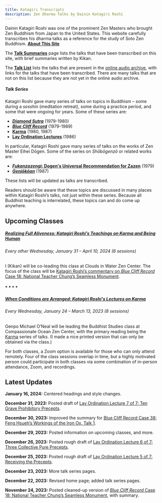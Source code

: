 ```yaml
---
title: Katagiri Transcripts
description: Zen Dharma Talks by Dainin Katagiri Roshi
---
```


Dainin Katagiri Roshi was one of the prominent Zen Masters who brought Zen Buddhism from Japan to the United States. This website carefully transcribes his dharma talks as a reference for the study of Soto Zen Buddhism. [**About This Site**](about)

The [**Talk Summaries**](summaries) page lists the talks that have been transcribed on this site, with brief summaries written by Kikan.

The [**Talk List**](list) lists the talks that are present in the [online audio archive](https://www.mnzencenter.org/audio-archive-project.html), with links for the talks that have been transcribed. There are many talks that are not on this list because they are not yet in the online audio archive.

##### Talk Series

Katagiri Roshi gave many series of talks on topics in Buddhism – some during a *sesshin* (meditation retreat), some during a practice period, and some that were ongoing for years. Some of these series are:

- [***Diamond Sutra***](diamond-sutra) (1979-1980)
- [***Blue Cliff Record***](blue-cliff-record) (1979-1989)
- [**Karma**](karma) (1980, 1987)
- [**Lay Ordination Lectures**](lay-ordination) (1986)

In particular, Katagiri Roshi gave many series of talks on the works of Zen Master Eihei Dōgen. Some of the series on *Shōbōgenzō* or related works are: 

- [***Fukanzazengi*: Dogen's Universal Recommendation for Zazen**](fukanzazengi) (1979)
- [***Genjōkōan***](genjokoan) (1987)

These lists will be updated as talks are transcribed.

Readers should be aware that these topics are discussed in many places within Katagiri Roshi’s talks, not just within these series. Because all Buddhist teaching is interrelated, these topics can and do come up anywhere.

## Upcoming Classes

##### [Realizing Full Aliveness: Katagiri Roshi’s Teachings on Karma and Being Human](https://cloudsinwater.org/2023/12/28/realizing-full-aliveness-katagiri-roshis-teachings-on-karma-and-being-human-jan-21/)
###### Every other Wednesday, January 31 – April 10, 2024 (6 sessions)

I (Kikan) will be co-leading this class at Clouds in Water Zen Center. The focus of the class will be [Katagiri Roshi’s commentary on *Blue Cliff Record* Case 18: National Teacher Chung’s Seamless Monument](https://katagiritranscripts.net/1981-07-18-Blue-Cliff-Record-Case-18).

#### * * * *

##### [When Conditions are Arranged: Katagiri Roshi's Lectures on Karma](https://www.oceanzen.org/buddhist-studies)
###### Every Wednesday, January 24 – March 13, 2023 (8 sessions)

Genpo Michael O’Neal will be leading the Buddhist Studies class at Compassionate Ocean Zen Center, with the primary reading being the [Karma](karma) series of talks. (I made a nice printed version that can only be obtained via the class.)

For both classes, a Zoom option is available for those who can only attend remotely. Four of the class sessions overlap in time, but a highly motivated person could participate in both classes via some combination of in-person attendance, Zoom, and recordings. 

## Latest Updates

**January 16, 2024:** Centered headings and style changes.

**December 31, 2023:** Posted draft of [Lay Ordination Lecture 7 of 7: Ten Grave Prohibitory Precepts](1986-05-03-Ten-Grave-Prohibitory-Precepts).

**December 30, 2023:** Improved the summary for [Blue Cliff Record Case 38: Feng Hsueh’s Workings of the Iron Ox, Talk 1](1982-12-22-Blue-Cliff-Record-Case-38-Talk-1).

**December 29, 2023:** Posted information on upcoming classes, and more.

**December 26, 2023:** Posted rough draft of [Lay Ordination Lecture 6 of 7: Three Collective Pure Precepts](1986-04-26-Three-Collective-Pure-Precepts).

**December 25, 2023:** Posted rough draft of [Lay Ordination Lecture 5 of 7: Receiving the Precepts](1986-04-12-Receiving-the-Precepts).

**December 23, 2023:** More talk series pages. 

**December 22, 2023:** Revised home page; added talk series pages. 

**November 24, 2023:** Posted cleaned-up version of [*Blue Cliff Record* Case 18: National Teacher Chung’s Seamless Monument](1981-07-18-Blue-Cliff-Record-Case-18), with summary. 

